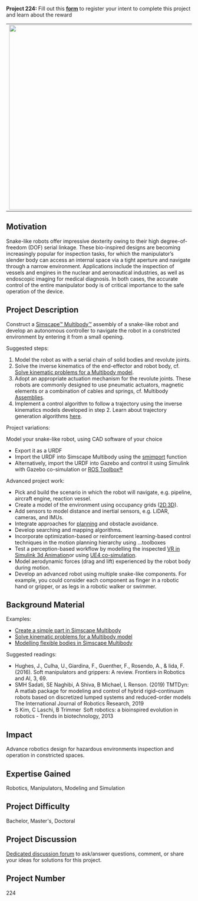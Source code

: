 **Project 224:** Fill out this <strong>[form](https://forms.office.com/Pages/ResponsePage.aspx?id=ETrdmUhDaESb3eUHKx3B5lOTzSa_A6lPqq2LJKzvpM5UMTBZRkc4UTRETjFERVRDWllQRE40OUFSQS4u)</strong> to  register your intent to complete this project and learn about the reward

<table>
<td><img src="https://gist.githubusercontent.com/robertogl/e0115dc303472a9cfd52bbbc8edb7665/raw/snakeRobot.jpg"  width=500 /></td>
<td><p><h1>Snake-like Robot Modeling and Navigation</h1></p>
<p>Model and control an autonomous snake-like robot to navigate an unknown environment.  </p>
</table>

## Motivation

Snake-like robots offer impressive dexterity owing to their high degree-of-freedom (DOF) serial linkage. These bio-inspired designs are becoming increasingly popular for inspection tasks, for which the manipulator’s slender body can access an internal space via a tight aperture and navigate through a narrow environment. Applications include the inspection of vessels and engines in the nuclear and aeronautical industries, as well as endoscopic imaging for medical diagnosis. In both cases, the accurate control of the entire manipulator body is of critical importance to the safe operation of the device.  

## Project Description

Construct a [Simscape™ Multibody™](https://www.mathworks.com/help/physmod/sm/ref/simscape.multibody.kinematicssolver.html?searchHighlight=multibody%20inverse%20kinematics&amp;s_tid=srchtitle) assembly of a snake-like robot and develop an autonomous controller to navigate the robot in a constricted environment by entering it from a small opening.  

Suggested steps: 
1. Model the robot as with a serial chain of solid bodies and revolute joints.  
2. Solve the inverse kinematics of the end-effector and robot body, cf. [Solve kinematic problems for a Multibody model](https://www.mathworks.com/help/physmod/sm/ref/simscape.multibody.kinematicssolver.html?searchHighlight=multibody%20inverse%20kinematics&amp;s_tid=srchtitle). 
3. Adopt an appropriate actuation mechanism for the revolute joints. These robots are commonly designed to use pneumatic actuators, magnetic elements or a combination of cables and springs, cf. Multibody [Assemblies](https://www.mathworks.com/help/physmod/sm/multibody-systems.html).
4. Implement a control algorithm to follow a trajectory using the inverse kinematics models developed in step 2. Learn about trajectory generation algorithms [here](https://www.mathworks.com/help/robotics/coordinate-system-transformations.html).  

Project variations:
 
Model your snake-like robot, using CAD software of your choice 
-	Export it as a URDF 
-	Import the URDF into Simscape Multibody using the [smimport](https://www.mathworks.com/help/physmod/sm/ref/smimport.html) function 
-	Alternatively, import the URDF into Gazebo and control it using Simulink with Gazebo co-simulation or [ROS Toolbox®](https://www.mathworks.com/products/ros.html) 
 
Advanced project work:
-	Pick and build the scenario in which the robot will navigate, e.g. pipeline, aircraft engine, reaction vessel.  
-	Create a model of the environment using occupancy grids ([2D](https://www.mathworks.com/help/robotics/ug/occupancy-grids.html),[3D](https://www.mathworks.com/help/nav/ref/occupancymap3d.html)).  
-	Add sensors to model distance and inertial sensors, e.g. LiDAR, cameras, and IMUs.   
-	Integrate approaches for [planning](https://www.mathworks.com/discovery/path-planning.html) and obstacle avoidance.  
-	Develop searching and mapping algorithms. 
-	Incorporate optimization-based or reinforcement learning-based control techniques in the motion planning hierarchy using …toolboxes  
-	Test a perception-based workflow by modelling the inspected [VR in Simulink 3d Animation](https://www.mathworks.com/products/3d-animation.html)or using [UE4 co-simulation](https://www.mathworks.com/help/driving/unreal-engine-scenario-simulation.html).  
-	Model aerodynamic forces (drag and lift) experienced by the robot body during motion.   
-	Develop an advanced robot using multiple snake-like components. For example, you could consider each component as finger in a robotic hand or gripper, or as legs in a robotic walker or swimmer.  

## Background Material

Examples: 
- [Create a simple part in Simscape Multibody](https://www.mathworks.com/help/physmod/sm/ug/creating-a-simple-part.html) 
- [Solve kinematic problems for a Multibody model](https://www.mathworks.com/help/physmod/sm/ref/simscape.multibody.kinematicssolver.html?searchHighlight=multibody%20inverse%20kinematics&s_tid=srchtitle) 
- [Modelling flexible bodies in Simscape Multibody](https://www.mathworks.com/campaigns/offers/model-flexible-bodies.html) 

 Suggested readings: 
- Hughes, J., Culha, U., Giardina, F., Guenther, F., Rosendo, A., & Iida, F. (2016). Soft manipulators and grippers: A review. Frontiers in Robotics and AI, 3, 69. 
- SMH Sadati, SE Naghibi, A Shiva, B Michael, L Renson. (2019) TMTDyn: A matlab package for modeling and control of hybrid rigid–continuum robots based on discretized lumped systems and reduced-order models The International Journal of Robotics Research, 2019 
- S Kim, C Laschi, B Trimmer  Soft robotics: a bioinspired evolution in robotics - Trends in biotechnology, 2013 

## Impact

Advance robotics design for hazardous environments inspection and operation in constricted spaces. 

## Expertise Gained 

Robotics, Manipulators, Modeling and Simulation

## Project Difficulty

Bachelor, Master's, Doctoral

## Project Discussion

[Dedicated discussion forum](https://github.com/mathworks/MathWorks-Excellence-in-Innovation/discussions/56) to ask/answer questions, comment, or share your ideas for solutions for this project.

## Project Number

224
